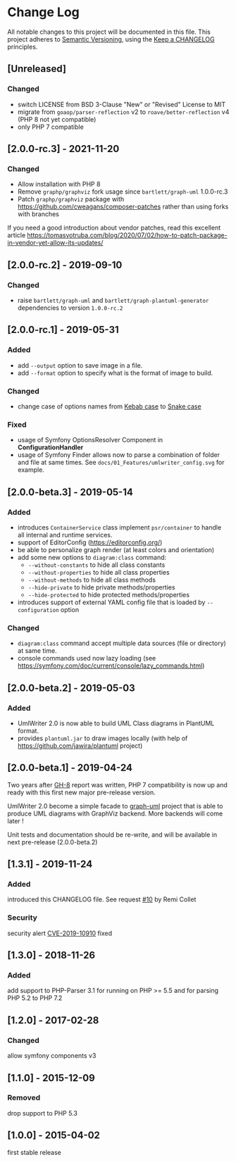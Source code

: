 <!-- markdownlint-disable MD013 MD024 -->
# Change Log

All notable changes to this project will be documented in this file.
This project adheres to [Semantic Versioning](http://semver.org/),
using the [Keep a CHANGELOG](http://keepachangelog.com) principles.

## [Unreleased]

### Changed

- switch LICENSE from BSD 3-Clause "New" or "Revised" License to MIT
- migrate from `goaop/parser-reflection` v2 to `roave/better-reflection` v4 (PHP 8 not yet compatible)
- only PHP 7 compatible

## [2.0.0-rc.3] - 2021-11-20

### Changed

- Allow installation with PHP 8
- Remove `graphp/graphviz` fork usage since `bartlett/graph-uml` 1.0.0-rc.3
- Patch `graphp/graphviz` package with <https://github.com/cweagans/composer-patches> rather than using forks with branches

If you need a good introduction about vendor patches,
read this excellent article <https://tomasvotruba.com/blog/2020/07/02/how-to-patch-package-in-vendor-yet-allow-its-updates/>

## [2.0.0-rc.2] - 2019-09-10

### Changed

- raise `bartlett/graph-uml` and `bartlett/graph-plantuml-generator` dependencies to version `1.0.0-rc.2`

## [2.0.0-rc.1] - 2019-05-31

### Added

- add `--output` option to save image in a file.
- add `--format` option to specify what is the format of image to build.

### Changed

- change case of options names
from [Kebab case](https://en.wikipedia.org/wiki/Letter_case#Special_case_styles) to [Snake case](https://en.wikipedia.org/wiki/Snake_case)

### Fixed

- usage of Symfony OptionsResolver Component in **ConfigurationHandler**
- usage of Symfony Finder allows now to parse a combination of folder and file at same times.
 See `docs/01_Features/umlwriter_config.svg` for example.

## [2.0.0-beta.3] - 2019-05-14

### Added

- introduces `ContainerService` class implement `psr/container` to handle all internal and runtime services.
- support of EditorConfig (<https://editorconfig.org/>)
- be able to personalize graph render (at least colors and orientation)
- add some new options to `diagram:class` command:
  - `--without-constants` to hide all class constants
  - `--without-properties` to hide all class properties
  - `--without-methods` to hide all class methods
  - `--hide-private` to hide private methods/properties
  - `--hide-protected` to hide protected methods/properties
- introduces support of external YAML config file that is loaded by `--configuration` option

### Changed

- `diagram:class` command accept multiple data sources (file or directory) at same time.
- console commands used now lazy loading (see <https://symfony.com/doc/current/console/lazy_commands.html>)

## [2.0.0-beta.2] - 2019-05-03

### Added

- UmlWriter 2.0 is now able to build UML Class diagrams in PlantUML format.
- provides `plantuml.jar` to draw images locally (with help of <https://github.com/jawira/plantuml> project)

## [2.0.0-beta.1] - 2019-04-24

Two years after [GH-8](https://github.com/llaville/umlwriter/issues/8) report was written,
PHP 7 compatibility is now up and ready with this first new major pre-release version.

UmlWriter 2.0 become a simple facade to [graph-uml](https://github.com/llaville/graph-uml) project
that is able to produce UML diagrams with GraphViz backend. More backends will come later !

Unit tests and documentation should be re-write, and will be available in next pre-release (2.0.0-beta.2)

## [1.3.1] - 2019-11-24

### Added

introduced this CHANGELOG file. See request [#10](https://github.com/llaville/umlwriter/issues/10) by Remi Collet

### Security

security alert [CVE-2019-10910](https://github.com/advisories/GHSA-pgwj-prpq-jpc2) fixed

## [1.3.0] - 2018-11-26

### Added

add support to PHP-Parser 3.1 for running on PHP >= 5.5 and for parsing PHP 5.2 to PHP 7.2

## [1.2.0] - 2017-02-28

### Changed

allow symfony components v3

## [1.1.0] - 2015-12-09

### Removed

drop support to PHP 5.3

## [1.0.0] - 2015-04-02

first stable release
